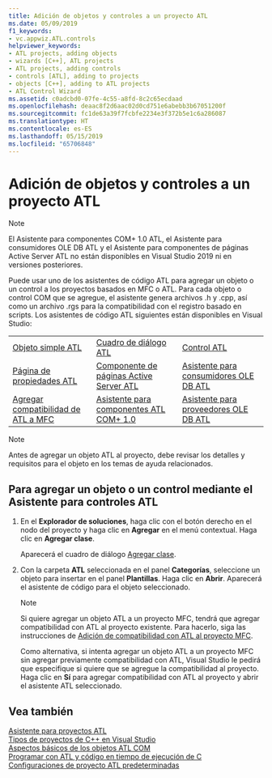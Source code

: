 ```yaml
---
title: Adición de objetos y controles a un proyecto ATL
ms.date: 05/09/2019
f1_keywords:
- vc.appwiz.ATL.controls
helpviewer_keywords:
- ATL projects, adding objects
- wizards [C++], ATL projects
- ATL projects, adding controls
- controls [ATL], adding to projects
- objects [C++], adding to ATL projects
- ATL Control Wizard
ms.assetid: c0adcbd0-07fe-4c55-a8fd-8c2c65ecdaad
ms.openlocfilehash: deaac8f2d6aac02d0cd751e6abebb3b67051200f
ms.sourcegitcommit: fc1de63a39f7fcbfe2234e3f372b5e1c6a286087
ms.translationtype: HT
ms.contentlocale: es-ES
ms.lasthandoff: 05/15/2019
ms.locfileid: "65706848"
---
```

# <a name="adding-objects-and-controls-to-an-atl-project"></a>Adición de objetos y controles a un proyecto ATL

> [!NOTE] 
> El Asistente para componentes COM+ 1.0 ATL, el Asistente para consumidores OLE DB ATL y el Asistente para componentes de páginas Active Server ATL no están disponibles en Visual Studio 2019 ni en versiones posteriores.

Puede usar uno de los asistentes de código ATL para agregar un objeto o un control a los proyectos basados en MFC o ATL. Para cada objeto o control COM que se agregue, el asistente genera archivos .h y .cpp, así como un archivo .rgs para la compatibilidad con el registro basado en scripts. Los asistentes de código ATL siguientes están disponibles en Visual Studio:

||||
|-|-|-|
|[Objeto simple ATL](../../atl/reference/atl-simple-object-wizard.md)|[Cuadro de diálogo ATL](../../atl/reference/atl-dialog-wizard.md)|[Control ATL](../../atl/reference/atl-control-wizard.md)|
|[Página de propiedades ATL](../../atl/reference/atl-property-page-wizard.md)|[Componente de páginas Active Server ATL](../../atl/reference/atl-active-server-page-component-wizard.md)|[Asistente para consumidores OLE DB ATL](../../atl/reference/atl-ole-db-consumer-wizard.md)|
|[Agregar compatibilidad de ATL a MFC](../../mfc/reference/adding-atl-support-to-your-mfc-project.md)|[Asistente para componentes ATL COM+ 1.0](../../atl/reference/atl-com-plus-1-0-component-wizard.md)|[Asistente para proveedores OLE DB ATL](../../atl/reference/atl-ole-db-provider-wizard.md)|

> [!NOTE]
> Antes de agregar un objeto ATL al proyecto, debe revisar los detalles y requisitos para el objeto en los temas de ayuda relacionados.

## <a name="to-add-an-object-or-a-control-using-the-atl-control-wizard"></a>Para agregar un objeto o un control mediante el Asistente para controles ATL

1. En el **Explorador de soluciones**, haga clic con el botón derecho en el nodo del proyecto y haga clic en **Agregar** en el menú contextual. Haga clic en **Agregar clase**.

   Aparecerá el cuadro de diálogo [Agregar clase](../../ide/add-class-dialog-box.md).

1. Con la carpeta **ATL** seleccionada en el panel **Categorías**, seleccione un objeto para insertar en el panel **Plantillas**. Haga clic en **Abrir**. Aparecerá el asistente de código para el objeto seleccionado.

   > [!NOTE]
   > Si quiere agregar un objeto ATL a un proyecto MFC, tendrá que agregar compatibilidad con ATL al proyecto existente. Para hacerlo, siga las instrucciones de [Adición de compatibilidad con ATL al proyecto MFC](../../mfc/reference/adding-atl-support-to-your-mfc-project.md).

   Como alternativa, si intenta agregar un objeto ATL a un proyecto MFC sin agregar previamente compatibilidad con ATL, Visual Studio le pedirá que especifique si quiere que se agregue la compatibilidad al proyecto. Haga clic en **Sí** para agregar compatibilidad con ATL al proyecto y abrir el asistente ATL seleccionado.

## <a name="see-also"></a>Vea también

[Asistente para proyectos ATL](../../atl/reference/atl-project-wizard.md)<br/>
[Tipos de proyectos de C++ en Visual Studio](../../build/reference/visual-cpp-project-types.md)<br/>
[Aspectos básicos de los objetos ATL COM](../../atl/fundamentals-of-atl-com-objects.md)<br/>
[Programar con ATL y código en tiempo de ejecución de C](../../atl/programming-with-atl-and-c-run-time-code.md)<br/>
[Configuraciones de proyecto ATL predeterminadas](../../atl/reference/default-atl-project-configurations.md)
